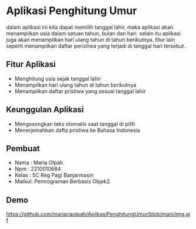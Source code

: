 
# Aplikasi Penghitung Umur

dalam aplikasi ini kita dapat memilih tanggal lahir, maka aplikasi akan menampilkan usia dalam satuan tahun, bulan dan hari. selain itu aplikasi juga akan menampilkan hari ulang tahun di tahun berikutnya. fitur lain seperti menampilkan daftar peristiwa yang terjadi di tanggal hari tersebut.

## Fitur Aplikasi

- Menghitung usia sejak tanggal lahir
- Menampilkan hari ulang tahun di tahun berikutnya
- Menampilkan daftar pristiwa yang sesuai tanggal lahir


## Keunggulan Aplikasi
 - Mengosongkan teks otomatis saat tanggal di pilih
- Menerjemahkan dafta pristiwa ke Bahasa Indonesia


## Pembuat

- Nama  : Maria Olpah
- Npm   : 2210010684
- Kelas : 5C Reg Pagi Banjarmasin
- Matkul: Pemrograman Berbasis Objek2

## Demo

https://github.com/mariariaolpah/AplikasiPenghitungUmur/blob/main/img.gif

